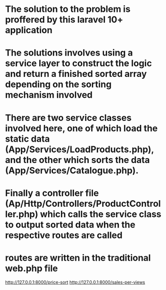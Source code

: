 # The solution to the problem is proffered by this laravel 10+ application

# The solutions involves using a service layer to construct the logic and return a finished sorted array depending on the sorting mechanism involved

# There are two service classes involved here, one of which load the static data (App/Services/LoadProducts.php), and the other which sorts the data (App/Services/Catalogue.php).

# Finally a controller file (Ap/Http/Controllers/ProductController.php) which calls the service class to output sorted data when the respective routes are called

# routes are written in the traditional web.php file
  http://127.0.0.1:8000/price-sort
  http://127.0.0.1:8000/sales-per-views


